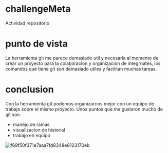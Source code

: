 # challengeMeta
Actividad repositorio
# punto de vista
La herramienta git me parece demasiado util y necesaria al momento de 
crear un proyecto para la colaboracion y organizacion de integrnates,
los comandos que tiene git son demasiado utiles y facilitan muchas tareas.
# conclusion 
Con la herramienta git podemos organizarnos mejor con un equipo de trabajo sobre el mismo proyecto.
Unos puntos que me gustaron mucho de git son.
- manejo de ramas
- visualizacion de historial
- trabajo en equipo

  
![f69f50f371e7aaa7fd8348e8123170eb](https://github.com/JosueCazares/challengeMeta/assets/136514444/524a0d64-81b4-4af8-b7da-b3782638abda)
